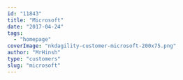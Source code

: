 ```yaml
---
id: "11843"
title: "Microsoft"
date: "2017-04-24"
tags:
  - "homepage"
coverImage: "nkdagility-customer-microsoft-200x75.png"
author: "MrHinsh"
type: "customers"
slug: "microsoft"
---
```

